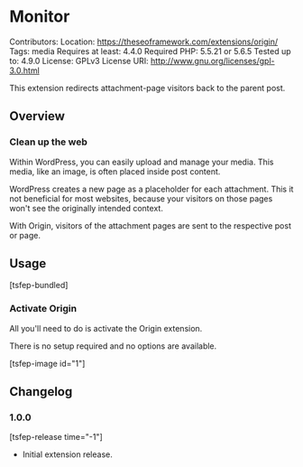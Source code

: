 # Monitor
Contributors:
Location: https://theseoframework.com/extensions/origin/
Tags: media
Requires at least: 4.4.0
Required PHP: 5.5.21 or 5.6.5
Tested up to: 4.9.0
License: GPLv3
License URI: http://www.gnu.org/licenses/gpl-3.0.html

This extension redirects attachment-page visitors back to the parent post.

## Overview

### Clean up the web

Within WordPress, you can easily upload and manage your media.
This media, like an image, is often placed inside post content.

WordPress creates a new page as a placeholder for each attachment. This it not beneficial for most websites, because your visitors on those pages won't see the originally intended context.

With Origin, visitors of the attachment pages are sent to the respective post or page.

## Usage

[tsfep-bundled]

### Activate Origin

All you'll need to do is activate the Origin extension.

There is no setup required and no options are available.

[tsfep-image id="1"]

## Changelog

### 1.0.0

[tsfep-release time="-1"]

* Initial extension release.
